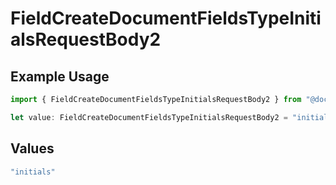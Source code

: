 # FieldCreateDocumentFieldsTypeInitialsRequestBody2

## Example Usage

```typescript
import { FieldCreateDocumentFieldsTypeInitialsRequestBody2 } from "@documenso/sdk-typescript/models/operations";

let value: FieldCreateDocumentFieldsTypeInitialsRequestBody2 = "initials";
```

## Values

```typescript
"initials"
```